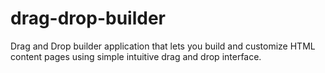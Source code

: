 drag-drop-builder
=================

Drag and Drop builder application that lets you build and customize HTML content pages using simple intuitive drag and drop interface.

